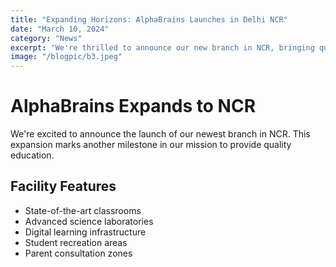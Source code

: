 ```yaml
---
title: "Expanding Horizons: AlphaBrains Launches in Delhi NCR"
date: "March 10, 2024"
category: "News"
excerpt: "We're thrilled to announce our new branch in NCR, bringing quality education closer to more students. Modern facilities, experienced faculty, and innovative learning environment."
image: "/blogpic/b3.jpeg"
---
```


# AlphaBrains Expands to NCR

We're excited to announce the launch of our newest branch in NCR. This expansion marks another milestone in our mission to provide quality education.

## Facility Features

- State-of-the-art classrooms
- Advanced science laboratories
- Digital learning infrastructure
- Student recreation areas
- Parent consultation zones
